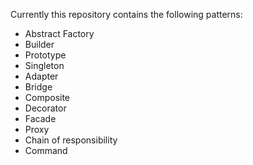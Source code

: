 Currently this repository contains the following patterns:
- Abstract Factory
- Builder
- Prototype
- Singleton
- Adapter
- Bridge
- Composite
- Decorator
- Facade
- Proxy
- Chain of responsibility
- Command

